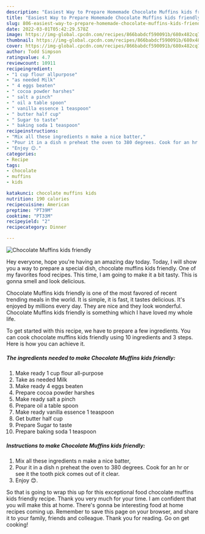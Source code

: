 ```yaml
---
description: "Easiest Way to Prepare Homemade Chocolate Muffins kids friendly"
title: "Easiest Way to Prepare Homemade Chocolate Muffins kids friendly"
slug: 806-easiest-way-to-prepare-homemade-chocolate-muffins-kids-friendly
date: 2022-03-01T05:42:29.578Z
image: https://img-global.cpcdn.com/recipes/866babdcf590091b/680x482cq70/chocolate-muffins-kids-friendly-recipe-main-photo.jpg
thumbnail: https://img-global.cpcdn.com/recipes/866babdcf590091b/680x482cq70/chocolate-muffins-kids-friendly-recipe-main-photo.jpg
cover: https://img-global.cpcdn.com/recipes/866babdcf590091b/680x482cq70/chocolate-muffins-kids-friendly-recipe-main-photo.jpg
author: Todd Simpson
ratingvalue: 4.7
reviewcount: 10911
recipeingredient:
- "1 cup flour allpurpose"
- "as needed Milk"
- " 4 eggs beaten"
- " cocoa powder harshes"
- " salt a pinch"
- " oil a table spoon"
- " vanilla essence 1 teaspoon"
- " butter half cup"
- " Sugar to taste"
- " baking soda 1 teaspoon"
recipeinstructions:
- "Mix all these ingredients n make a nice batter,"
- "Pour it in a dish n preheat the oven to 380 degrees. Cook for an hr or see it the tooth pick comes out of it clear."
- "Enjoy 😊."
categories:
- Recipe
tags:
- chocolate
- muffins
- kids

katakunci: chocolate muffins kids 
nutrition: 190 calories
recipecuisine: American
preptime: "PT39M"
cooktime: "PT33M"
recipeyield: "2"
recipecategory: Dinner

---
```



![Chocolate Muffins kids friendly](https://img-global.cpcdn.com/recipes/866babdcf590091b/680x482cq70/chocolate-muffins-kids-friendly-recipe-main-photo.jpg)

Hey everyone, hope you're having an amazing day today. Today, I will show you a way to prepare a special dish, chocolate muffins kids friendly. One of my favorites food recipes. This time, I am going to make it a bit tasty. This is gonna smell and look delicious.

Chocolate Muffins kids friendly is one of the most favored of recent trending meals in the world. It is simple, it is fast, it tastes delicious. It's enjoyed by millions every day. They are nice and they look wonderful. Chocolate Muffins kids friendly is something which I have loved my whole life.




To get started with this recipe, we have to prepare a few ingredients. You can cook chocolate muffins kids friendly using 10 ingredients and 3 steps. Here is how you can achieve it.

<!--inarticleads1-->

##### The ingredients needed to make Chocolate Muffins kids friendly:

1. Make ready 1 cup flour all-purpose
1. Take as needed Milk
1. Make ready  4 eggs beaten
1. Prepare  cocoa powder harshes
1. Make ready  salt a pinch
1. Prepare  oil a table spoon
1. Make ready  vanilla essence 1 teaspoon
1. Get  butter half cup
1. Prepare  Sugar to taste
1. Prepare  baking soda 1 teaspoon




<!--inarticleads2-->

##### Instructions to make Chocolate Muffins kids friendly:

1. Mix all these ingredients n make a nice batter,
1. Pour it in a dish n preheat the oven to 380 degrees. Cook for an hr or see it the tooth pick comes out of it clear.
1. Enjoy 😊.




So that is going to wrap this up for this exceptional food chocolate muffins kids friendly recipe. Thank you very much for your time. I am confident that you will make this at home. There's gonna be interesting food at home recipes coming up. Remember to save this page on your browser, and share it to your family, friends and colleague. Thank you for reading. Go on get cooking!
